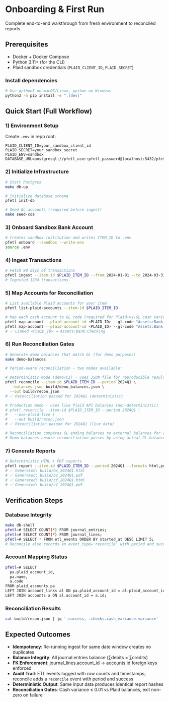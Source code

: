 # Onboarding & First Run

Complete end-to-end walkthrough from fresh environment to reconciled reports.

## Prerequisites
- Docker + Docker Compose
- Python 3.11+ (for the CLI)
- Plaid sandbox credentials (`PLAID_CLIENT_ID`, `PLAID_SECRET`)

### Install dependencies
```bash
# Use python3 on macOS/Linux, python on Windows
python3 -m pip install -e ".[dev]"
```

## Quick Start (Full Workflow)

### 1) Environment Setup
Create `.env` in repo root:
```env
PLAID_CLIENT_ID=your_sandbox_client_id
PLAID_SECRET=your_sandbox_secret
PLAID_ENV=sandbox
DATABASE_URL=postgresql://pfetl_user:pfetl_password@localhost:5432/pfetl
```

### 2) Initialize Infrastructure

```bash
# Start Postgres
make db-up

# Initialize database schema
pfetl init-db

# Seed GL accounts (required before ingest)
make seed-coa
```

### 3) Onboard Sandbox Bank Account

```bash
# Creates sandbox institution and writes ITEM_ID to .env
pfetl onboard --sandbox --write-env
source .env
```

### 4) Ingest Transactions

```bash
# Fetch 90 days of transactions
pfetl ingest --item-id $PLAID_ITEM_ID --from 2024-01-01 --to 2024-03-31
# Ingested 1234 transactions.
```

### 5) Map Accounts for Reconciliation

```bash
# List available Plaid accounts for your item
pfetl list-plaid-accounts --item-id $PLAID_ITEM_ID

# Map each cash account to GL code (required for Plaid-vs-GL cash variance)
pfetl map-account --plaid-account-id <PLAID_ID> --gl-code "Assets:Bank:Checking"
pfetl map-account --plaid-account-id <PLAID_ID> --gl-code "Assets:Bank:Savings"
# ✅ Linked <PLAID_ID> → Assets:Bank:Checking
```

### 6) Run Reconciliation Gates

```bash
# Generate demo balances that match GL (for demo purposes)
make demo-balances

# Period-aware reconciliation - two modes available:

# Deterministic mode (demo/CI) - uses JSON file for reproducible results
pfetl reconcile --item-id $PLAID_ITEM_ID --period 2024Q1 \
  --balances-json build/demo_balances.json \
  --out build/recon.json
# ✅ Reconciliation passed for 2024Q1 (deterministic)

# Production mode - uses live Plaid API balances (non-deterministic)  
# pfetl reconcile --item-id $PLAID_ITEM_ID --period 2024Q1 \
#   --use-plaid-live \
#   --out build/recon.json
# ✅ Reconciliation passed for 2024Q1 (live data)

# Reconciliation compares GL ending balances to external balances for all mapped cash accounts
# Demo balances ensure reconciliation passes by using actual GL balances.
```

### 7) Generate Reports

```bash
# Deterministic HTML + PDF reports
pfetl report --item-id $PLAID_ITEM_ID --period 2024Q1 --formats html,pdf --out build/
# ✅ Generated: build/bs_2024Q1.html
# ✅ Generated: build/bs_2024Q1.pdf
# ✅ Generated: build/cf_2024Q1.html
# ✅ Generated: build/cf_2024Q1.pdf
```

## Verification Steps

### Database Integrity
```bash
make db-shell
pfetl=# SELECT COUNT(*) FROM journal_entries;
pfetl=# SELECT COUNT(*) FROM journal_lines;
pfetl=# SELECT * FROM etl_events ORDER BY started_at DESC LIMIT 5;
# Reconcile also records an event_type='reconcile' with period and success.
```

### Account Mapping Status
```bash
pfetl=# SELECT 
  pa.plaid_account_id, 
  pa.name, 
  a.code 
FROM plaid_accounts pa
LEFT JOIN account_links al ON pa.plaid_account_id = al.plaid_account_id
LEFT JOIN accounts a ON al.account_id = a.id;
```

### Reconciliation Results
```bash
cat build/recon.json | jq '.success, .checks.cash_variance.variance'
```

## Expected Outcomes

* **Idempotency**: Re-running ingest for same date window creates no duplicates
* **Balance Integrity**: All journal entries balance (∑debits = ∑credits)
* **FK Enforcement**: journal_lines.account_id → accounts.id foreign keys enforced
* **Audit Trail**: ETL events logged with row counts and timestamps; reconcile adds a `reconcile` event with period and success
* **Deterministic Output**: Same input data produces identical report hashes
* **Reconciliation Gates**: Cash variance ≤ 0.01 vs Plaid balances, exit non-zero on failure
